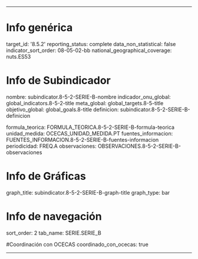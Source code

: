 ---

# Info genérica
target_id: '8.5.2'
reporting_status: complete
data_non_statistical: false
indicator_sort_order: 08-05-02-bb
national_geographical_coverage: nuts.ES53

# Info de Subindicador
nombre: subindicator.8-5-2-SERIE-B-nombre
indicador_onu_global: global_indicators.8-5-2-title
meta_global: global_targets.8-5-title
objetivo_global: global_goals.8-title
definicion: subindicator.8-5-2-SERIE-B-definicion

formula_teorica: FORMULA_TEORICA.8-5-2-SERIE-B-formula-teorica
unidad_medida: OCECAS_UNIDAD_MEDIDA.PT
fuentes_informacion: FUENTES_INFORMACION.8-5-2-SERIE-B-fuentes-informacion
periodicidad: FREQ.A
observaciones: OBSERVACIONES.8-5-2-SERIE-B-observaciones
# Info de Gráficas
graph_title: subindicator.8-5-2-SERIE-B-graph-title
graph_type: bar

# Info de navegación
sort_order: 2
tab_name: SERIE.SERIE_B

#Coordinación con OCECAS
coordinado_con_ocecas: true

---